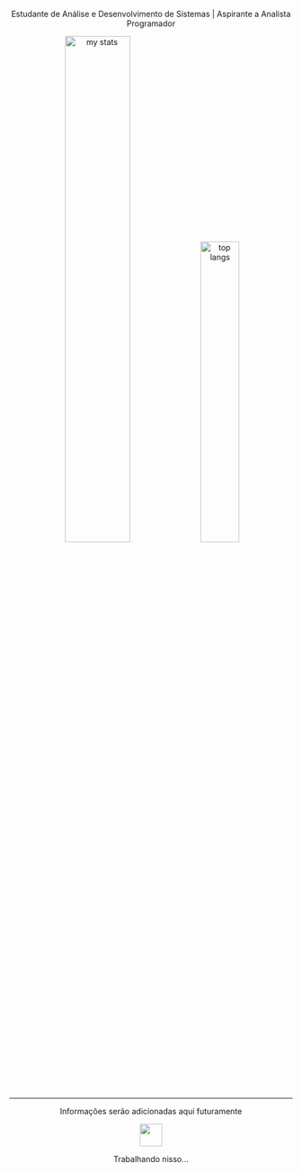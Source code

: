 
<p align="center">
  Estudante de Análise e Desenvolvimento de Sistemas | Aspirante a Analista Programador
</a>
  
<div align="center">
  <img alt="my stats" width="48%" src="https://github-readme-stats.vercel.app/api?username=ozeas8&hide=contribs,prs&cache_seconds=86400&show_icons=true&theme=dark"/>
  <img alt="top langs" width="37%" src="https://github-readme-stats.vercel.app/api/top-langs/?username=ozeas8&compact=layout&theme=dark"/>
</div>

---

<p align="center">
      Informações serão adicionadas aqui futuramente
  </p>

<p align="center">
  <img src="https://media2.giphy.com/media/v1.Y2lkPTc5MGI3NjExMm1ycmIxNTRyajVqZGp2MW1pYnYzanoxY2w4MmthcWVnM3V5MzczbSZlcD12MV9pbnRlcm5hbF9naWZfYnlfaWQmY3Q9cw/UCzB3sB11eFa1THVCF/giphy.gif" width="40"/>
</p>

<p align="center">
  <p align="center">Trabalhando nisso...
</p> 
